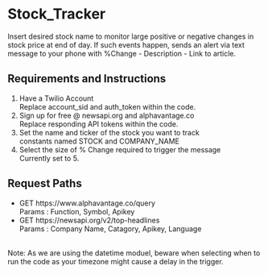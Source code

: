 # Stock_Tracker
Insert desired stock name to monitor large positive or negative changes in stock price at end of day. If such events happen, sends an alert via text message to your phone with %Change - Description - Link to article. 
## Requirements and Instructions
<ol><li> Have a Twilio Account</li>
  Replace account_sid and auth_token within the code. 
<li> Sign up for free @ newsapi.org and alphavantage.co</li>
  Replace responding API tokens within the code. 
<li> Set the name and ticker of the stock you want to track  </li>
   constants named STOCK and COMPANY_NAME
<li> Select the size of % Change required to trigger the message  </li>
  Currently set to 5. 
</ol>

## Request Paths

<ul><li> GET https://www.alphavantage.co/query </li>
Params : Function, Symbol, Apikey
<li> GET https://newsapi.org/v2/top-headlines </li>
Params : Company Name, Catagory, Apikey, Language
</ul>
<br>
Note: As we are using the datetime moduel, beware when selecting when to run the code as your timezone might cause a delay in the trigger.  
